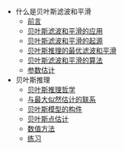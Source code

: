 * 什么是贝叶斯滤波和平滑
  * [前言](note/chapter1/前言.md)
  * [贝叶斯滤波和平滑的应用](note/chapter1/贝叶斯滤波和平滑的应用.md)
  * [贝叶斯滤波和平滑的起源](note/chapter1/贝叶斯滤波和平滑的起源.md)
  * [贝叶斯推理的最优滤波和平滑](note/chapter1/贝叶斯推理的最优滤波和平滑.md)
  * [贝叶斯滤波和平滑的算法](note/chapter1/贝叶斯滤波和平滑的算法.md)
  * [参数估计](note/chapter1/参数估计.md)
* 贝叶斯推理
  * [贝叶斯推理哲学](note/chapter2/贝叶斯推理哲学.md)
  * [与最大似然估计的联系](note/chapter2/与最大似然估计的联系.md)
  * [贝叶斯模型的构件](note/chapter2/贝叶斯模型的构件.md)
  * [贝叶斯点估计](note/chapter2/贝叶斯点估计.md)
  * [数值方法](note/chapter2/数值方法.md)
  * [练习](note/chapter2/练习.md)









